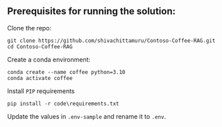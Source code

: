 ## Prerequisites for running the solution:

Clone the repo:
```console
git clone https://github.com/shivachittamuru/Contoso-Coffee-RAG.git
cd Contoso-Coffee-RAG
```

Create a conda environment:
```console
conda create --name coffee python=3.10
conda activate coffee
```

Install `PIP` requirements
```console
pip install -r code\requirements.txt
```

Update the values in `.env-sample` and rename it to `.env`.






